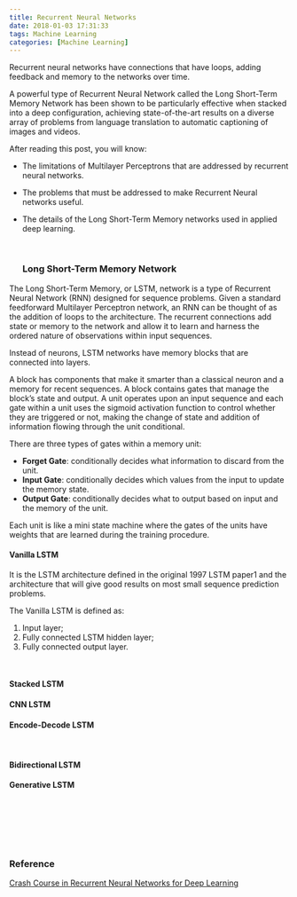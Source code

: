 ```yaml
---
title: Recurrent Neural Networks
date: 2018-01-03 17:31:33
tags: Machine Learning
categories: [Machine Learning]
---
```


Recurrent neural networks have connections that have loops, adding feedback and memory to the networks over time.

<!-- more -->

A powerful type of Recurrent Neural Network called the Long Short-Term Memory Network has been shown to be particularly effective when stacked into a deep configuration, achieving state-of-the-art results on a diverse array of problems from language translation to automatic captioning of images and videos.

After reading this post, you will know:

- The limitations of Multilayer Perceptrons that are addressed by recurrent neural networks.
- The problems that must be addressed to make Recurrent Neural networks useful.
- The details of the Long Short-Term Memory networks used in applied deep learning.

  ​	

  ### Long Short-Term Memory Network	

The Long Short-Term Memory, or LSTM, network is a type of Recurrent Neural Network (RNN) designed for sequence problems. Given a standard feedforward Multilayer Perceptron network, an RNN can be thought of as the addition of loops to the architecture. The recurrent connections add state or memory to the network and allow it to learn and harness the ordered nature of observations within input sequences.



Instead of neurons, LSTM networks have memory blocks that are connected into layers.

A block has components that make it smarter than a classical neuron and a memory for recent sequences. A block contains gates that manage the block’s state and output. A unit operates upon an input sequence and each gate within a unit uses the sigmoid activation function to control whether they are triggered or not, making the change of state and addition of information flowing through the unit conditional.

There are three types of gates within a memory unit:

- **Forget Gate**: conditionally decides what information to discard from the unit.
- **Input Gate**: conditionally decides which values from the input to update the memory state.
- **Output Gate**: conditionally decides what to output based on input and the memory of the unit.

Each unit is like a mini state machine where the gates of the units have weights that are learned during the training procedure.



#### Vanilla LSTM

It is the LSTM architecture defined in the original 1997 LSTM paper1 and the architecture that will give good results on most small sequence prediction problems.

The Vanilla LSTM is defined as:

1.  Input layer;
2.  Fully connected LSTM hidden layer;
3.  Fully connected output layer.



​	

#### Stacked LSTM



#### CNN LSTM



#### Encode-Decode LSTM	

​			

#### Bidirectional LSTM



#### Generative LSTM		

​	




​			
​		
​	









### Reference

[Crash Course in Recurrent Neural Networks for Deep Learning](https://machinelearningmastery.com/crash-course-recurrent-neural-networks-deep-learning/)